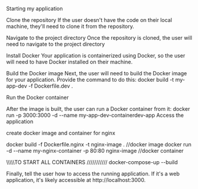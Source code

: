 Starting my application

Clone the repository
If the user doesn't have the code on their local machine, they'll need to clone it from the repository.

Navigate to the project directory
Once the repository is cloned, the user will need to navigate to the project directory

Install Docker
Your application is containerized using Docker, so the user will need to have Docker installed on their machine.

Build the Docker image
Next, the user will need to build the Docker image for your application. Provide the command to do this: docker build -t my-app-dev -f Dockerfile.dev .

Run the Docker container

After the image is built, the user can run a Docker container from it: docker run -p 3000:3000 -d --name my-app-dev-containerdev-app
Access the application

create docker image and container for nginx

docker build -f Dockerfile.nginx -t nginx-image . //docker image
docker run -d --name my-nginx-container -p 80:80 nginx-image //docker container

\\\\\\\\\\TO START ALL CONTAINERS ///////////
docker-compose-up --build

Finally, tell the user how to access the running application. If it's a web application, it's likely accessible at http://localhost:3000.
